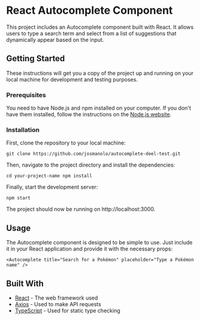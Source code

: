 # React Autocomplete Component

This project includes an Autocomplete component built with React. It allows users to type a search term and select from a list of suggestions that dynamically appear based on the input.

## Getting Started

These instructions will get you a copy of the project up and running on your local machine for development and testing purposes.

### Prerequisites

You need to have Node.js and npm installed on your computer. If you don't have them installed, follow the instructions on the [Node.js website](https://nodejs.org/).

### Installation

First, clone the repository to your local machine:

`git clone https://github.com/josmanolo/autocomplete-deel-test.git`

Then, navigate to the project directory and install the dependencies:

`cd your-project-name
npm install`

Finally, start the development server:

`npm start`

The project should now be running on http://localhost:3000.

## Usage

The Autocomplete component is designed to be simple to use. Just include it in your React application and provide it with the necessary props:

`<Autocomplete title="Search for a Pokémon" placeholder="Type a Pokémon name" />`

## Built With

- [React](https://reactjs.org/) - The web framework used
- [Axios](https://axios-http.com/) - Used to make API requests
- [TypeScript](https://www.typescriptlang.org/) - Used for static type checking
